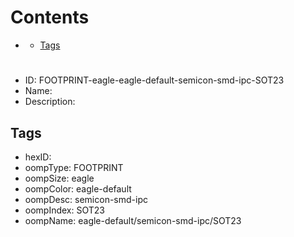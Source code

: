 



Contents
========

* [](#)
	* [Tags](#tags)

# 

- ID: FOOTPRINT-eagle-eagle-default-semicon-smd-ipc-SOT23
- Name: 
- Description: 

## Tags

- hexID: 
- oompType: FOOTPRINT
- oompSize: eagle
- oompColor: eagle-default
- oompDesc: semicon-smd-ipc
- oompIndex: SOT23
- oompName: eagle-default/semicon-smd-ipc/SOT23
